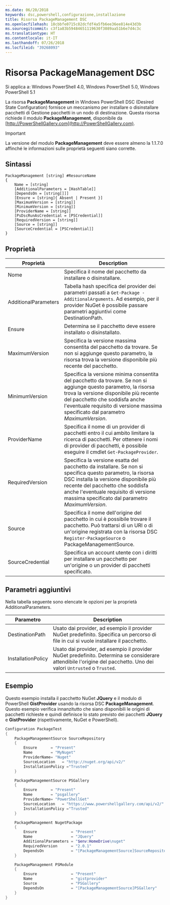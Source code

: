 ```yaml
---
ms.date: 06/20/2018
keywords: dsc,powershell,configurazione,installazione
title: Risorsa PackageManagement DSC
ms.openlocfilehash: 18cbbfe0715c82dcfdf4a5fb6ee36ee814e43d3b
ms.sourcegitcommit: c3f1a83b59484651119630f3089aa51b6e7d4c3c
ms.translationtype: HT
ms.contentlocale: it-IT
ms.lasthandoff: 07/26/2018
ms.locfileid: "39268093"
---
```

# <a name="dsc-packagemanagement-resource"></a>Risorsa PackageManagement DSC

Si applica a: Windows PowerShell 4.0, Windows PowerShell 5.0, Windows PowerShell 5.1

La risorsa **PackageManagement** in Windows PowerShell DSC (Desired State Configuration) fornisce un meccanismo per installare o disinstallare pacchetti di Gestione pacchetti in un nodo di destinazione. Questa risorsa richiede il modulo **PackageManagement**, disponibile da [http://PowerShellGallery.com](http://PowerShellGallery.com).

> [!IMPORTANT]
> La versione del modulo **PackageManagement** deve essere almeno la 1.1.7.0 affinché le informazioni sulle proprietà seguenti siano corrette.

## <a name="syntax"></a>Sintassi

```
PackageManagement [string] #ResourceName
{
    Name = [string]
    [AdditionalParameters = [HashTable]]
    [DependsOn = [string[]]]
    [Ensure = [string]{ Absent | Present }]
    [MaximumVersion = [string]]
    [MinimumVersion = [string]]
    [ProviderName = [string]]
    [PsDscRunAsCredential = [PSCredential]]
    [RequiredVersion = [string]]
    [Source = [string]]
    [SourceCredential = [PSCredential]]
}
```

## <a name="properties"></a>Proprietà

| Proprietà | Description |
| --- | --- |
| Nome| Specifica il nome del pacchetto da installare o disinstallare.|
| AdditionalParameters| Tabella hash specifica del provider dei parametri passati a `Get-Package -AdditionalArguments`. Ad esempio, per il provider NuGet è possibile passare parametri aggiuntivi come DestinationPath.|
| Ensure| Determina se il pacchetto deve essere installato o disinstallato.|
| MaximumVersion|Specifica la versione massima consentita del pacchetto da trovare. Se non si aggiunge questo parametro, la risorsa trova la versione disponibile più recente del pacchetto.|
| MinimumVersion|Specifica la versione minima consentita del pacchetto da trovare. Se non si aggiunge questo parametro, la risorsa trova la versione disponibile più recente del pacchetto che soddisfa anche l'eventuale requisito di versione massima specificato dal parametro _MaximumVersion_.|
| ProviderName| Specifica il nome di un provider di pacchetti entro il cui ambito limitare la ricerca di pacchetti. Per ottenere i nomi di provider di pacchetti, è possibile eseguire il cmdlet `Get-PackageProvider`.|
| RequiredVersion| Specifica la versione esatta del pacchetto da installare. Se non si specifica questo parametro, la risorsa DSC installa la versione disponibile più recente del pacchetto che soddisfa anche l'eventuale requisito di versione massima specificato dal parametro _MaximumVersion_.|
| Source| Specifica il nome dell'origine del pacchetto in cui è possibile trovare il pacchetto. Può trattarsi di un URI o di un'origine registrata con la risorsa DSC `Register-PackageSource` o PackageManagementSource.|
| SourceCredential | Specifica un account utente con i diritti per installare un pacchetto per un'origine o un provider di pacchetti specificato.|

## <a name="additional-parameters"></a>Parametri aggiuntivi

Nella tabella seguente sono elencate le opzioni per la proprietà AdditionalParameters.

| Parametro | Description |
| --- | --- |
| DestinationPath| Usato dai provider, ad esempio il provider NuGet predefinito. Specifica un percorso di file in cui si vuole installare il pacchetto.|
| InstallationPolicy| Usato dai provider, ad esempio il provider NuGet predefinito. Determina se considerare attendibile l'origine del pacchetto. Uno dei valori `Untrusted` o `Trusted`.|

## <a name="example"></a>Esempio

Questo esempio installa il pacchetto NuGet **JQuery** e il modulo di PowerShell **GistProvider** usando la risorsa DSC **PackageManagement**. Questo esempio verifica innanzitutto che siano disponibili le origini di pacchetti richieste e quindi definisce lo stato previsto dei pacchetti **JQuery** e **GistProvider** (rispettivamente, NuGet e PowerShell).

```powershell
Configuration PackageTest
{
    PackageManagementSource SourceRepository
    {
        Ensure      = "Present"
        Name        = "MyNuget"
        ProviderName= "Nuget"
        SourceLocation   = "http://nuget.org/api/v2/"
        InstallationPolicy ="Trusted"
    }

    PackageManagementSource PSGallery
    {
        Ensure      = "Present"
        Name        = "psgallery"
        ProviderName= "PowerShellGet"
        SourceLocation   = "https://www.powershellgallery.com/api/v2/"
        InstallationPolicy ="Trusted"
    }

    PackageManagement NugetPackage
    {
        Ensure               = "Present"
        Name                 = "JQuery"
        AdditionalParameters = "$env:HomeDrive\nuget"
        RequiredVersion      = "2.0.1"
        DependsOn            = "[PackageManagementSource]SourceRepository"
    }

    PackageManagement PSModule
    {
        Ensure               = "Present"
        Name                 = "gistprovider"
        Source               = "PSGallery"
        DependsOn            = "[PackageManagementSource]PSGallery"
    }
}
```